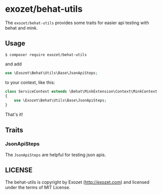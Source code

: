 # exozet/behat-utils

The `exozet/behat-utils` provides some traits for easier api testing with behat and mink.

## Usage

```console
$ composer require exozet/behat-utils
```

and add

```php
use \Exozet\Behat\Utils\Base\JsonApiSteps;
```

to your context, like this:

```php
class ServiceContext extends \Behat\MinkExtension\Context\MinkContext
{
    use \Exozet\Behat\Utils\Base\JsonApiSteps;
}
```

That's it!

## Traits

### JsonApiSteps

The `JsonApiSteps` are helpful for testing json apis.

## LICENSE

The behat-utils is copyright by Exozet (http://exozet.com) and licensed under the terms of MIT License.

